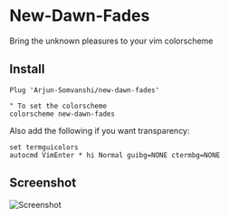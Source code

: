 # New-Dawn-Fades
Bring the unknown pleasures to your vim colorscheme 


## Install

```vim
Plug 'Arjun-Somvanshi/new-dawn-fades'

" To set the colorscheme
colorscheme new-dawn-fades
```

Also add the following if you want transparency:
```vim
set termguicolors
autocmd VimEnter * hi Normal guibg=NONE ctermbg=NONE
```

## Screenshot
![Screenshot](https://i.imgur.com/93fhFII.png)
